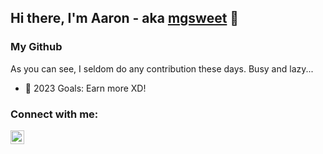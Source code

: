 ## Hi there, I'm Aaron - aka [mgsweet](https://mgsweet.com/) 👋

### My Github
As you can see, I seldom do any contribution these days. Busy and lazy...
- 🥅 2023 Goals: Earn more XD!

### Connect with me:

[<img align="left" alt="codeSTACKr | LinkedIn" width="22px" src="https://cdn.jsdelivr.net/npm/simple-icons@v3/icons/linkedin.svg" />][linkedin]
<br />

[linkedin]: https://www.linkedin.com/in/mgsweet/
